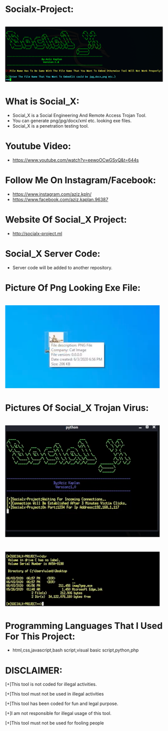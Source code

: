 # Socialx-Project:
# ![](banner/1.png)
# What is Social_X:
* Social_X is a Social Engineering And Remote Access Trojan Tool.
* You can generate png/jpg/docx/xml etc. looking exe files.
* Social_X is a penetration testing tool.
# Youtube Video:
* https://www.youtube.com/watch?v=eewoOCwGSyQ&t=644s
# Follow Me On Instagram/Facebook:
* https://www.instagram.com/aziz.kpln/
* https://www.facebook.com/aziz.kaplan.96387
# Website Of Social_X Project:
* http://socialx-project.ml
# Social_X Server Code:
* Server code will be added to another repository.
# Picture Of Png Looking Exe File:
# ![](banner/4.png)
# Pictures Of Social_X Trojan Virus:
# ![](banner/2.png)
# ![](banner/3.png)
# Programming Languages That I Used For This Project:
* html,css,javascript,bash script,visual basic script,python,php
# DISCLAIMER:
[+]This tool is not coded for illegal activities.

[+]This tool must not be used in illegal activities

[+]This tool has been coded for fun and legal purpose.

[+]I am not responsible for illegal usage of this tool.

[+]This tool must not be used for fooling people

